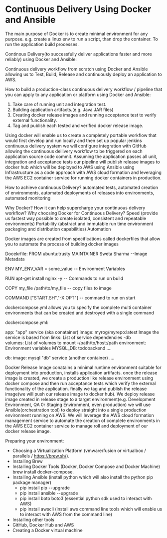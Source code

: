 # Continuous Delivery Using Docker and Ansible
The main purpose of Docker is to create minimal environment for any purpose.
e.g. create a linux env to run a script, than drop the container.
To run the application build processes.

Continous Delivery(to successfully deliver applications faster and more reliably) using Docker and Ansible:

Continuous delivery workflow from scratch using Docker and Ansible allowing us to Test, Build, Release and continuously deploy an application to AWS.

How to build a production-class continuous delivery workflow / pipeline that you can apply to any application or platform using Docker and Ansible:
1. Take care of running unit and integration test.
2. Building application artifacts.(e.g. Java JAR files)
3. Creating docker release images and running acceptance test to verify external functionality.
4. Tag and publish each tested and verified docker release image.

Using docker will enable us to create a completely portable workflow that would first develop and run locally and then set up popular jenkins continuous delivery system we will configure integration with GitHub allowing the continuous dellivery workflow to be triggered on each application source code commit. Assuming the application passes all unit, integration and acceptance tests our pipeline will publish release images to docker hub which will be deployed to AWS using Ansible using Infrastructure as a code approach with AWS cloud formation and leveraging the AWS EC2 container service for running docker containers in production.

How to achieve continuous Delivery?
automated tests, automated creation of environments, automated deployments of releases into environments, automated monitoring 


Why Docker? How it can help supercharge your continuous delivery workflow? Why choosing Docker for Continuous Delivery?
Speed (provide us fastest way possible to create isolated, consistent and repeatable environments)
Portability (abstract and immutable run time environment packaging and distribution capabilities)
Automation


Docker images are created from specifications called dockerfiles that allow you to automate the process of building docker images


Docekrfile:
FROM ubuntu:trusty
MAINTAINER Sweta Sharma --Image Metadata

ENV MY_ENV_VAR = some_value -- Environment Variables

RUN apt-get install nginx -y  -- Commands to run on build

COPY my_file /path/to/my_file -- copy files to image


COMMAND ["START.SH","-X OPT"]  -- command to run on start


dockercompose.yml allows you to specify the complete multi container environments that can be created and destroyed with a single command


dockercompose.yml:

app:                                                      "app" service (aka conatainer)
  image: myrog/myrepo:latest                              Image the service is based from
  links:                                                  List of service dependencies
    -db                                                   
  volumes:                                                List of volumes to mount
    -/path/to/host:/path
  environment:                                            Environment variables 
    MYSQL_DB: todobackend
 ....
 
 db:
  image: mysql                                            "db" service (another container)
 ....
 
Docker Release Image conatains a minimal runtime environment suitable for deployment into production, installs application artifacts.
once the release image is created, we create a production like release environment using docker compose and then run acceptance tests
which verify the external functionality of the application. finally we tag and publish the release image(we will push our release image to docker hub). We deploy release image created in release stage to a target environment(e.g. Development Environment, QA 0r Staging Environment, even production) we will use Ansible(orchestration tool) to deploy straight into a single production environment running on AWS. We will leverage the AWS cloud formation management service to automate the creation of complete environments in the AWS EC2 container service to manage roll and deployment of our docker release image.  

Preparing your environment:
- Choosing a Virtualization Platform (vmware/fusion or virtualbox / parallels / https://brew.sh/).
- Installing Brew
- Installing Docker Tools (Docker, Docker Compose and Docker Machine) brew install docker-compose.
- Installing Ansible (install python which will also install the python pip package manager)
    - pip install pip --upgrade
    - pip install ansible --upgrade
    - pip install boto boto3  (essential python sdk used to interact with AWS)
    - pip install awscli (install aws command line tools which will enable us to interact with AWS from the command line)
- Installing other tools
- GitHub, Docker Hub and AWS
- Creating a Docker virtual machine





